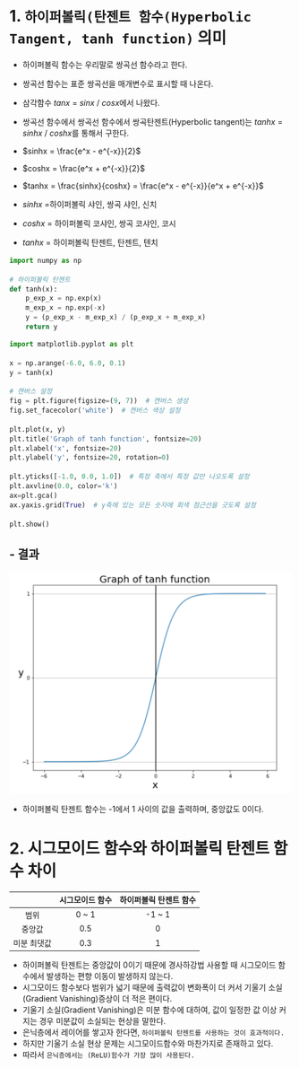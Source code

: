 # 1. `하이퍼볼릭(탄젠트 함수(Hyperbolic Tangent, tanh function)` 의미
- 하이퍼볼릭 함수는 우리말로 쌍곡선 함수라고 한다.
- 쌍곡선 함수는 표준 쌍곡선을 매개변수로 표시할 때 나온다.
- 삼각함수 $tanx$ = $sinx$ / $cosx$에서 나왔다.
- 쌍곡선 함수에서 쌍곡선 함수에서 쌍곡탄젠트(Hyperbolic tangent)는 $tanhx$ = $sinhx$ / $coshx$를 통해서 구한다.

- $sinhx = \frac{e^x - e^{-x}}{2}$
- $coshx = \frac{e^x + e^{-x}}{2}$
- $tanhx = \frac{sinhx}{coshx} = \frac{e^x - e^{-x}}{e^x + e^{-x}}$
- $sinhx$ =하이퍼볼릭 샤인, 쌍곡 샤인, 신치
- $coshx$ = 하이퍼볼릭 코샤인, 쌍곡 코샤인, 코시
- $tanhx$ = 하이퍼볼릭 탄젠트, 탄젠트, 텐치

```python
import numpy as np

# 하이퍼볼릭 탄젠트
def tanh(x):
    p_exp_x = np.exp(x)
    m_exp_x = np.exp(-x)
    y = (p_exp_x - m_exp_x) / (p_exp_x + m_exp_x)
    return y
```

```python
import matplotlib.pyplot as plt

x = np.arange(-6.0, 6.0, 0.1)
y = tanh(x)

# 캔버스 설정
fig = plt.figure(figsize=(9, 7))  # 캔버스 생성
fig.set_facecolor('white')  # 캔버스 색상 설정

plt.plot(x, y)
plt.title('Graph of tanh function', fontsize=20)
plt.xlabel('x', fontsize=20)
plt.ylabel('y', fontsize=20, rotation=0)

plt.yticks([-1.0, 0.0, 1.0])  # 특정 축에서 특정 값만 나오도록 설정
plt.axvline(0.0, color='k')
ax=plt.gca()
ax.yaxis.grid(True)  # y축에 있는 모든 숫자에 회색 점근선을 긋도록 설정

plt.show()
```
## - 결과

![alt text](./Picture/Tanh_function.png)

- 하이퍼볼릭 탄젠트 함수는 -1에서 1 사이의 값을 출력하며, 중앙값도 0이다.

# 2. 시그모이드 함수와 하이퍼볼릭 탄젠트 함수 차이

||시그모이드 함수|하이퍼볼릭 탄젠트 함수|
|:-----:|:-----:|:-----:|
|범위|0 ~ 1|-1 ~ 1|
|중앙값|0.5|0|
|미분 최댓값|0.3|1|

- 하이퍼볼릭 탄젠트는 중앙값이 0이기 때문에 경사하강법 사용할 때 시그모이드 함수에서 발생하는 편향 이동이 발생하지 않는다.
- 시그모이드 함수보다 범위가 넓기 때문에 출력값이 변화폭이 더 커서 기울기 소실(Gradient Vanishing)증상이 더 적은 편이다.
- 기울기 소실(Gradient Vanishing)은 미분 함수에 대하여, 값이 일정한 값 이상 커지는 경우 미분값이 소실되는 현상을 말한다.
- 은닉층에서 레이어를 쌓고자 한다면, `하이퍼볼릭 탄젠트를 사용하는 것이 효과적이다.`
- 하지만 기울기 소실 현상 문제는 시그모이드함수와 마찬가지로 존재하고 있다.
- 따라서 `은닉층에서는 (ReLU)함수가 가장 많이 사용된다.`